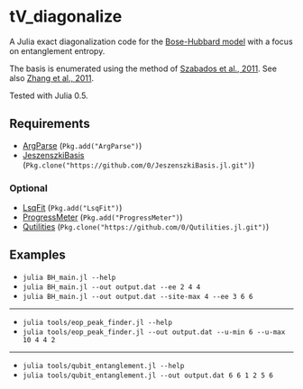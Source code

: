 # tV_diagonalize

A Julia exact diagonalization code for the [Bose-Hubbard model](https://en.wikipedia.org/wiki/Bose%E2%80%93Hubbard_model) with a focus on entanglement entropy.

The basis is enumerated using the method of [Szabados et al., 2011](http://coulson.chem.elte.hu/surjan/PREPRINTS/181.pdf).
See also [Zhang et al., 2011](http://arxiv.org/pdf/1102.4006v1.pdf).

Tested with Julia 0.5.


## Requirements

* [ArgParse](https://github.com/carlobaldassi/ArgParse.jl) (`Pkg.add("ArgParse")`)
* [JeszenszkiBasis](https://github.com/0/JeszenszkiBasis.jl) (`Pkg.clone("https://github.com/0/JeszenszkiBasis.jl.git")`)

### Optional

* [LsqFit](https://github.com/JuliaOpt/LsqFit.jl) (`Pkg.add("LsqFit")`)
* [ProgressMeter](https://github.com/timholy/ProgressMeter.jl) (`Pkg.add("ProgressMeter")`)
* [Qutilities](https://github.com/0/Qutilities.jl) (`Pkg.clone("https://github.com/0/Qutilities.jl.git")`)


## Examples

* `julia BH_main.jl --help`
* `julia BH_main.jl --out output.dat --ee 2 4 4`
* `julia BH_main.jl --out output.dat --site-max 4 --ee 3 6 6`

- - - -

* `julia tools/eop_peak_finder.jl --help`
* `julia tools/eop_peak_finder.jl --out output.dat --u-min 6 --u-max 10 4 4 2`

- - - -

* `julia tools/qubit_entanglement.jl --help`
* `julia tools/qubit_entanglement.jl --out output.dat 6 6 1 2 5 6`
